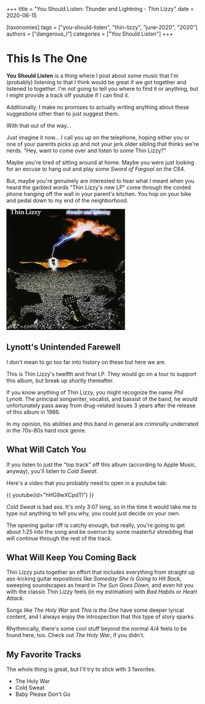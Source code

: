 +++
title = "You Should Listen: Thunder and Lightning - Thin Lizzy"
date = 2020-06-15

[taxonomies]
tags = ["you-should-listen", "thin-lizzy", "june-2020", "2020"]
authors = ["dangerous_l"]
categories = ["You Should Listen"]
+++

# This Is The One

**You Should Listen** is a thing where I post about some music that I'm (probably) listening to that I think would be great if we got together and listened to together. I'm not going to tell you where to find it or anything, but I might provide a track off youtube if I can find it. 

Additionally, I make no promises to actually writing anything about these suggestions other than to just suggest them.

With that out of the way...

Just imagine it now... I call you up on the telephone, hoping either you or one of your parents picks up and not your jerk older sibling that thinks we're nerds. "Hey, want to come over and listen to some Thin Lizzy?"

Maybe you're tired of sitting around at home. Maybe you were just looking for an excuse to hang out and play some _Sword of Fargoal_ on the C64.

But, maybe you're genuinely are interested to hear what I meant when you heard the garbled words "Thin Lizzy's new LP" come through the corded phone hanging off the wall in your parent's kitchen. You hop on your bike and pedal down to my end of the neighborhood.

<img src="images/thin_lizzy_tl.PNG"
     alt=""
     style="" />
<!-- more -->


## Lynott's Unintended Farewell

I don't mean to go too far into history on these but here we are.

This is Thin Lizzy's twelfth and final LP. They would go on a tour to support this album, but break up shortly thereafter.

If you know anything of Thin Lizzy, you might recognize the name _Phil Lynott_. The principal songwriter, vocalist, and bassist of the band, he would unfortunately pass away from drug-related issues 3 years after the release of this album in 1986.

In my opinion, his abilities and this band in general are criminally underrated in the 70s-80s hard rock genre.

## What Will Catch You

If you listen to just the "top track" off this album (according to Apple Music, anyway), you'll listen to _Cold Sweat_.

Here's a video that you probably need to open in a youtube tab: 

{{ youtube(id="hHG9wXCpdTI") }}

_Cold Sweat_ is bad ass. It's only 3:07 long, so in the time it would take me to type out anything to tell you why, you could just decide on your own.

 The opening guitar riff is catchy enough, but really, you're going to get about 1:25 into the song and be overrun by some masterful shredding that will continue through the rest of the track.

## What Will Keep You Coming Back
Thin Lizzy puts together an effort that includes everything from straight up ass-kicking guitar expositions like _Someday She Is Going to Hit Back_, sweeping soundscapes as heard in _The Sun Goes Down_, and even hit you with the classic Thin Lizzy feels (in my estimation) with _Bad Habits_ or _Heart Attack_. 

Songs like _The Holy War_ and _This is the One_ have some deeper lyrical content, and I always enjoy the introspection that this type of story sparks.

Rhythmically, there's some cool stuff beyond the normal 4/4 feels to be found here, too. Check out _The Holy War_, if you didn't.

## My Favorite Tracks

The whole thing is great, but I'll try to stick with 3 favorites.

- The Holy War
- Cold Sweat
- Baby Please Don't Go